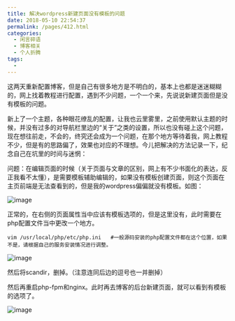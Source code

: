 ```yaml
---
title: 解决wordpress新建页面没有模板的问题
date: 2018-05-10 22:54:37
permalink: /pages/412.html
categories:
  - 闲言碎语
  - 博客相关
  - 个人折腾
tags:
  - 
---
```


这两天重新配置博客，但是自己有很多地方是不明白的，基本上也都是迷迷糊糊的，网上找着教程进行配置，遇到不少问题，一个一个来，先说说新建页面但是没有模板的问题。

新上了一个主题，各种眼花缭乱的配置，让我也云里雾里，之前使用默认主题的时候，并没有过多的对导航栏里边的“关于”之类的设置，所以也没有碰上这个问题，现在想往前走，不会的，终究还会成为一个问题，在那个地方等待着我，网上教程不少，但是有的思路偏了，效果也对应的不理想。今儿把解决的方法记录一下，纪念自己在坑里的时间与迷惘：

问题：在编辑页面的时候（关于页面与文章的区别，网上有不少书面化的表达，反正我看不太懂），是需要模板辅助编辑的，如果没有模板创建页面，则这个页面在主页前端是无法查看到的，但是我的wordpress偏偏就没有模板。如图：

![image](http://t.eryajf.net/imgs/2021/09/0af40be86fedb790.jpg)

正常的，在右侧的页面属性当中应该有模板选项的，但是这里没有，此时需要在php配置文件当中更改一个地方。

```
vim /usr/local/php/etc/php.ini   #一般源码安装的php配置文件都在这个位置，如果不是，请根据自己的服务安装情况进行调整。
```

![image](http://t.eryajf.net/imgs/2021/09/8deae2987d3ebb55.jpg)

然后将scandir，删掉。（注意连同后边的逗号也一并删掉）

然后再重启php-fpm和nginx。此时再去博客的后台新建页面，就可以看到有模板的选项了。

![image](http://t.eryajf.net/imgs/2021/09/ecbdf96000770f19.jpg)
